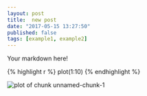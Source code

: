 ```yaml
---
layout: post
title:  new post
date: "2017-05-15 13:27:50"
published: false
tags: [example1, example2]
---
```


Your markdown here!


{% highlight r %}
plot(1:10)
{% endhighlight %}

![plot of chunk unnamed-chunk-1](/AD2figure/source/new-post/2017-05-15-new-post/unnamed-chunk-1-1.png)
